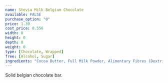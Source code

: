 ```yaml
---
name: Stevia Milk Belgium Chocolate
available: FALSE
purchase_option: "0"
price: 1.39
cost_price: 0.556
width: 0
height: 0
depth: 0
weight: 0
type: [Chocolate, Wrapped]
free: [Alcohol, Sugar]
ingredients: "Cocoa Butter, Full Milk Powder, Alimentary Fibres (Dextrin, Inulin, Oligofructose), Cocoa Mass, Whey Powder, Sweeteners (Erythritol, Steviol Glycosides), Emulsifier: Soy Lecithin, Natural Flavours, Cocoa Solids: Minimum 36%, Milk Solids: Minimum 14%."
---
```

Solid belgian chocolate bar.